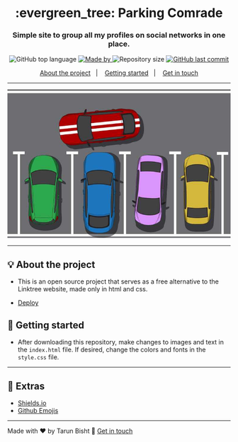 <h1 align="center">:evergreen_tree: Parking Comrade</h1>
<h3 align="center">Simple site to group all my profiles on social networks in one place.</h3>

<p align="center">
  <img alt="GitHub top language" src="https://img.shields.io/github/languages/top/tarunbisht-24/Parking-Comrade?color=04D361&labelColor=000000">
  
  <a href="https://www.linkedin.com/in/tarun-bisht-38724b201">
    <img alt="Made by" src="https://img.shields.io/static/v1?label=made%20by&message=Tarun%20Bisht&color=04D361&labelColor=000000">
  </a>
  
  <img alt="Repository size" src="https://img.shields.io/github/repo-size/tarunbisht-24/Parking-Comrade?color=04D361&labelColor=000000">
  
  <a href="https://github.com/tarunbisht-24/My-Linktree/commits/master">
    <img alt="GitHub last commit" src="https://img.shields.io/github/last-commit/tarunbisht-24/Parking-Comrade?color=04D361&labelColor=000000">
  </a>
</p>

<p align="center">
  <a href="#bulb-about-the-project">About the project</a>&nbsp;&nbsp;&nbsp;|&nbsp;&nbsp;&nbsp;
  <a href="#rocket-getting-started">Getting started</a>&nbsp;&nbsp;&nbsp;|&nbsp;&nbsp;&nbsp;
  <a href="#star2-extras">Get in touch</a>
</p>

---

<p align="center">
  <img alt="Layout" src="https://github.com/tarunbisht-24/Parking-Comrade/blob/10eb648de5fb6b441387fe515410d98badc54143/Preview/BG2.jpg">
</p>

---

## :bulb: About the project

- This is an open source project that serves as a free alternative to the Linktree website, made only in html and css.

- [Deploy](https://g8parkingcomrade.herokuapp.com/)

## :rocket: Getting started

- After downloading this repository, make changes to images and text in the `index.html` file. If desired, change the colors and fonts in the `style.css` file.

---

## :star2: Extras
- [Shields.io](https://shields.io/)
- [Github Emojis](https://gist.github.com/rxaviers/7360908)

---

Made with ♥ by Tarun Bisht :wave: [Get in touch](https://github.com/tarunbisht-24)
